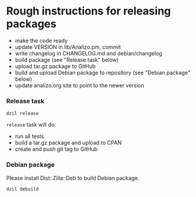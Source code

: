 # Rough instructions for releasing packages

* make the code ready
* update VERSION in lib/Analizo.pm, commit
* write changelog in CHANGELOG.md and debian/changelog
* build package (see "Release task" below)
* upload tar.gz package to GitHub
* build and upload Debian package to repository (see "Debian package" below)
* update analizo.org site to point to the newer version

### Release task

```console
dzil release
```

`release` task will do:

* run all tests
* build a tar.gz package and upload to CPAN
* create and push git tag to GitHub

### Debian package

Please install Dist::Zilla::Deb to build Debian package.

```console
dzil debuild
```
